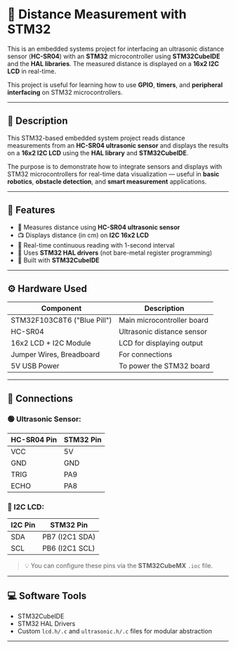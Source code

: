 # 📐 Distance Measurement with STM32

This is an embedded systems project for interfacing an ultrasonic distance sensor (**HC-SR04**) with an **STM32** microcontroller using **STM32CubeIDE** and the **HAL libraries**. The measured distance is displayed on a **16x2 I2C LCD** in real-time.

This project is useful for learning how to use **GPIO**, **timers**, and **peripheral interfacing** on STM32 microcontrollers.

---

## 📖 Description

This STM32-based embedded system project reads distance measurements from an **HC-SR04 ultrasonic sensor** and displays the results on a **16x2 I2C LCD** using the **HAL library** and **STM32CubeIDE**.

The purpose is to demonstrate how to integrate sensors and displays with STM32 microcontrollers for real-time data visualization — useful in **basic robotics**, **obstacle detection**, and **smart measurement** applications.

---

## 🔧 Features

- 📏 Measures distance using **HC-SR04 ultrasonic sensor**
- 📺 Displays distance (in cm) on **I2C 16x2 LCD**
- 🔁 Real-time continuous reading with 1-second interval
- 🧠 Uses **STM32 HAL drivers** (not bare-metal register programming)
- 🧰 Built with **STM32CubeIDE**

---

## ⚙️ Hardware Used

| Component                | Description                    |
|--------------------------|--------------------------------|
| STM32F103C8T6 ("Blue Pill") | Main microcontroller board     |
| HC-SR04                  | Ultrasonic distance sensor     |
| 16x2 LCD + I2C Module    | LCD for displaying output      |
| Jumper Wires, Breadboard | For connections                |
| 5V USB Power             | To power the STM32 board       |

---

## 🔌 Connections

### 🟢 Ultrasonic Sensor:
| HC-SR04 Pin | STM32 Pin |
|-------------|-----------|
| VCC         | 5V        |
| GND         | GND       |
| TRIG        | PA9       |
| ECHO        | PA8       |

### 🔵 I2C LCD:
| I2C Pin | STM32 Pin     |
|---------|---------------|
| SDA     | PB7 (I2C1 SDA)|
| SCL     | PB6 (I2C1 SCL)|

> 💡 You can configure these pins via the **STM32CubeMX** `.ioc` file.

---

## 💻 Software Tools

- STM32CubeIDE
- STM32 HAL Drivers
- Custom `lcd.h/.c` and `ultrasonic.h/.c` files for modular abstraction

---

